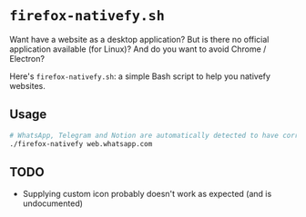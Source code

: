 # `firefox-nativefy.sh`

Want have a website as a desktop application? But is there no official application available (for Linux)? And do you want to avoid Chrome / Electron?

Here's `firefox-nativefy.sh`: a simple Bash script to help you nativefy websites.

## Usage

```sh
# WhatsApp, Telegram and Notion are automatically detected to have correct names
./firefox-nativefy web.whatsapp.com
```

## TODO

- Supplying custom icon probably doesn't work as expected (and is undocumented)

